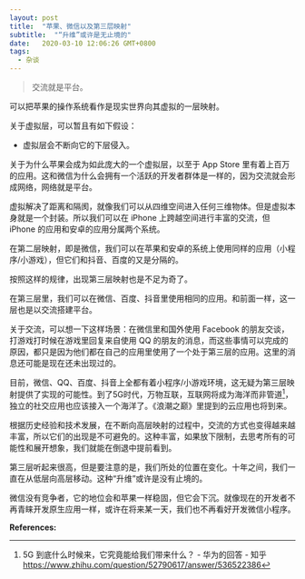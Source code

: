 ```yaml
---
layout: post
title:  "苹果、微信以及第三层映射"
subtitle:  "“升维”或许是无止境的"
date:   2020-03-10 12:06:26 GMT+0800
tags:
  - 杂谈
---
```


> 交流就是平台。

可以把苹果的操作系统看作是现实世界向其虚拟的一层映射。

关于虚拟层，可以暂且有如下假设：

* 虚拟层会不断向它的下层侵入。

关于为什么苹果会成为如此庞大的一个虚拟层，以至于 App Store 里有着上百万的应用。这和微信为什么会拥有一个活跃的开发者群体是一样的，因为交流就会形成网络，网络就是平台。

虚拟解决了距离和隔阂，就像我们可以从四维空间进入任何三维物体。但是虚拟本身就是一个封装。所以我们可以在 iPhone 上跨越空间进行丰富的交流，但 iPhone 的应用和安卓的应用分属两个系统。

在第二层映射，即是微信，我们可以在苹果和安卓的系统上使用同样的应用（小程序/小游戏），但它们和抖音、百度的又是分隔的。

按照这样的规律，出现第三层映射也是不足为奇了。

在第三层里，我们可以在微信、百度、抖音里使用相同的应用。和前面一样，这一层也是以交流搭建平台。

关于交流，可以想一下这样场景：在微信里和国外使用 Facebook 的朋友交谈，打游戏打时候在游戏里回复来自使用 QQ 的朋友的消息，而这些事情可以完成的原因，都只是因为他们都在自己的应用里使用了一个处于第三层的应用。这里的消息还可能是现在还未出现过的。

目前，微信、QQ、百度、抖音上全都有着小程序/小游戏环境，这无疑为第三层映射提供了实现的可能性。到了5G时代，万物互联，互联网将成为海洋而非管道[^1]，独立的社交应用也应该接入一个海洋了。《浪潮之巅》里提到的云应用也将到来。

根据历史经验和技术发展，在不断向高层映射的过程中，交流的方式也变得越来越丰富，所以它们的出现是不可避免的。这种丰富，如果放下限制，去思考所有的可能性和展开想象，我们就能在倒退中提前看到。

第三层听起来很高，但是要注意的是，我们所处的位置在变化。十年之间，我们一直在从低层向高层移动。这种“升维”或许是没有止境的。

微信没有竞争者，它的地位会和苹果一样稳固，但它会下沉。就像现在的开发者不再青睐开发原生应用一样，或许在将来某一天，我们也不再看好开发微信小程序。

**References:**

[^1]: 5G 到底什么时候来，它究竟能给我们带来什么？ - 华为的回答 - 知乎 https://www.zhihu.com/question/52790617/answer/536522386